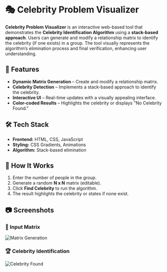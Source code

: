 # 🎭 Celebrity Problem Visualizer  

**Celebrity Problem Visualizer** is an interactive web-based tool that demonstrates the **Celebrity Identification Algorithm** using a **stack-based approach**. Users can generate and modify a relationship matrix to identify the celebrity (if one exists) in a group. The tool visually represents the algorithm’s elimination process and final verification, enhancing user understanding.  

## 🔹 Features  
- **Dynamic Matrix Generation** – Create and modify a relationship matrix.  
- **Celebrity Detection** – Implements a stack-based approach to identify the celebrity.  
- **Interactive UI** – Real-time updates with a visually appealing interface.  
- **Color-coded Results** – Highlights the celebrity or displays "No Celebrity Found."  

## 🛠 Tech Stack  
- **Frontend:** HTML, CSS, JavaScript  
- **Styling:** CSS Gradients, Animations  
- **Algorithm:** Stack-based elimination  

## 🚀 How It Works  
1. Enter the number of people in the group.  
2. Generate a random **N x N** matrix (editable).  
3. Click **Find Celebrity** to run the algorithm.  
4. The result highlights the celebrity or states if none exist.  

## 📷 Screenshots  
### 🎯 Input Matrix  
![Matrix Generation](screenshot1.png)  

### 🏆 Celebrity Identification  
![Celebrity Found](screenshot2.png)  
